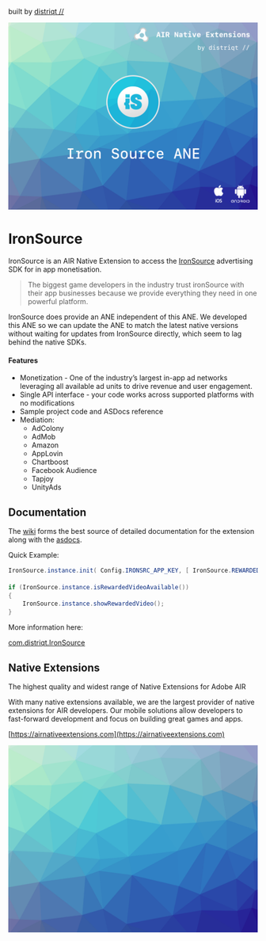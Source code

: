 built by [distriqt //](https://airnativeextensions.com) 

![](images/hero.png)

# IronSource

IronSource is an AIR Native Extension to access the [IronSource](https://www.ironsrc.com/) advertising SDK for in app monetisation.

>
> The biggest game developers in the industry trust ironSource with their app businesses because we provide everything they need in one powerful platform.
>


IronSource does provide an ANE independent of this ANE. We developed this ANE so we can update the ANE to match the latest native versions without waiting for updates from IronSource directly, which seem to lag behind the native SDKs.



#### Features

- Monetization - One of the industry’s largest in-app ad networks leveraging all available ad units to drive revenue and user engagement.
- Single API interface - your code works across supported platforms with no modifications
- Sample project code and ASDocs reference
- Mediation:
  - AdColony
  - AdMob
  - Amazon
  - AppLovin
  - Chartboost
  - Facebook Audience
  - Tapjoy
  - UnityAds



## Documentation

The [wiki](https://github.com/distriqt/ANE-IronSource/wiki) forms the best source of detailed documentation for the extension along with the [asdocs](https://distriqt.github.io/ANE-IronSource/asdocs). 

Quick Example: 

```actionscript
IronSource.instance.init( Config.IRONSRC_APP_KEY, [ IronSource.REWARDED_VIDEO ] );

if (IronSource.instance.isRewardedVideoAvailable())
{
    IronSource.instance.showRewardedVideo();
}
```

More information here: 

[com.distriqt.IronSource](https://airnativeextensions.com/extension/com.distriqt.IronSource)



## Native Extensions

The highest quality and widest range of Native Extensions for Adobe AIR

With many native extensions available, we are the largest provider of native extensions for AIR developers. 
Our mobile solutions allow developers to fast-forward development and focus on building great games and apps.

[https://airnativeextensions.com](https://airnativeextensions.com)


![](images/promo.png)



